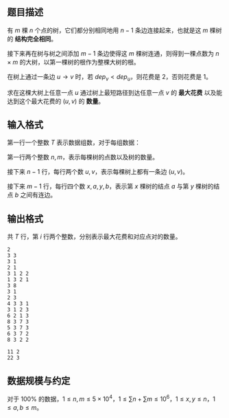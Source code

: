## 题目描述

有 $m$ 棵 $n$ 个点的树，它们都分别相同地用 $n-1$ 条边连接起来，也就是这 $m$ 棵树的 **结构完全相同**。

接下来再在树与树之间添加 $m-1$ 条边使得这 $m$ 棵树连通，则得到一棵点数为 $n\times m$ 的大树，以第一棵树的根作为整棵大树的根。

在树上通过一条边 $u\to v$ 时，若 $dep_v<dep_u$，则花费是 $2$，否则花费是 $1$。

求在这棵大树上任意一点 $u$ 通过树上最短路径到达任意一点 $v$ 的 **最大花费** 以及能达到这个最大花费的 $(u,v)$ 的 **数量**。

## 输入格式

第一行一个整数 $T$ 表示数据组数，对于每组数据：

第一行两个整数 $n,m$，表示每棵树的点数以及树的数量。

接下来 $n-1$ 行，每行两个数 $u,v$，表示每棵树上都有一条边 $(u,v)$。

接下来 $m-1$ 行，每行四个数 $x,a,y,b$，表示第 $x$ 棵树的结点 $a$ 与第 $y$ 棵树的结点 $b$ 之间有连边。

## 输出格式

共 $T$ 行，第 $i$ 行两个整数，分别表示最大花费和对应点对的数量。

```input1
2
3 3
3 1
2 1
3 1 2 2
1 3 2 1
3 8
3 1
2 3
4 3 3 1
3 1 2 3
6 2 1 3
8 3 7 3
5 3 7 3
6 3 7 2
8 3 2 2
```

```output1
11 2
22 3
```

## 数据规模与约定

对于 $100\%$ 的数据，$1\leq n,m\leq 5\times 10^4$，$1\leq \sum n+\sum m\leq 10^6$，$1\leq x,y\leq n$，$1\leq a,b\leq m$。

